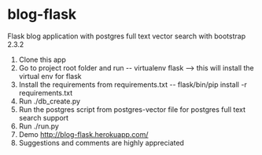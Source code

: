 blog-flask
==========================================

Flask blog application with postgres full text vector search with bootstrap 2.3.2

1.	Clone this app
2.	Go to project root folder and run -- virtualenv flask --> this will install the virtual env for flask
3.	Install the requirements from requirements.txt -- flask/bin/pip install -r requirements.txt
4.	Run ./db_create.py
5.	Run the postgres script from postgres-vector file for postgres full text search support
6.	Run ./run.py
7.	Demo http://blog-flask.herokuapp.com/
8.	Suggestions and comments are highly appreciated
